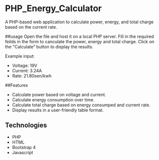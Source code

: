 # PHP_Energy_Calculator

A PHP-based web application to calculate power, energy, and total charge based on the current rate.

##usage 
Open the file and host it on a local PHP server.
Fill in the required feilds in the form to canculate the power, energy and total charge.
Click on the "Calculate" button to display the results.

Example input:
- Voltage: 19V
- Current: 3.24A
- Rate: 21.80sen/kwh

##Features

- Calculate power based on voltage and current.
- Calculate energy consumption over time.
- Calculate total charge based on energy consumped and current rate.
- Display results in a user-friendly table format.

## Technologies 

- PHP
- HTML
- Bootstrap 4
- Javascript
